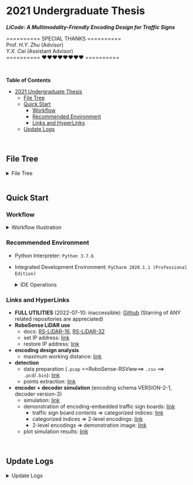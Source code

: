 # 2021 Undergraduate Thesis

***LiCode: A Multimodality-Friendly Encoding Design for Traffic Signs***

========== SPECIAL THANKS ==========  
Prof. *H.Y. Zhu* (Advisor)  
*Y.X. Cai* (Assistant Advisor)  
========== ❤❤❤❤❤❤❤❤ ========== 


<br>


**Table of Contents**
<!-- MarkdownTOC -->

- [2021 Undergraduate Thesis](#2021-undergraduate-thesis)
  - [File Tree](#file-tree)
  - [Quick Start](#quick-start)
    - [Workflow](#workflow)
    - [Recommended Environment](#recommended-environment)
    - [Links and HyperLinks](#links-and-hyperlinks)
  - [Update Logs](#update-logs)

<!-- /MarkdownTOC -->


<br>





<a id="file-tree"></a>
## File Tree


<details>
<summary>File Tree</summary>

```
📦Undergraduate Thesis                      // root directory `~/`
 ┣ 📂design_analysis                       // [DIRECTORY] general encoding design analysis (w.r.t. bars, distances, etc.)
 ┃ ┣ 📂__deprecated__                     // [DIRECTORY] deprecated implementations (wrapped in ~/design_analysis/*.py) 
 ┃ ┃ ┣ 📜2_by_1_encoding_2_per_bar.py    // deprecated
 ┃ ┃ ┣ 📜2_by_4_encoding_2_per_bar.py    // deprecated
 ┃ ┃ ┣ 📜2_by_5_encoding_1_per_bar.py    // deprecated
 ┃ ┃ ┗ 📜max_distance_calculation.py     // deprecated
 ┃ ┣ 📜level_1_duplicate_check.py         // [class-oriented] check for possible duplicate sampling results of the level-1 encodings, by means of numerical simulation (iteratively select starting location values and/or sample points margin values) (with examples in `__main__`)
 ┃ ┗ 📜max_dist_cal.py                    // [class-oriented] general calculator for the theoretically-possible level-1/2 encoding maximum working ranges (with examples in `__main__`)
 ┣ 📂detection                             // [DIRECTORY] detection, which: (1) extract sample points that fall on the encoding-embedded traffic sign boards, out of the raw LiDAR point cloud data; and then (2) post-process to acquire a matrix-like binary representation that can be further used to complete the decoding operations. ([NOTE] unless specified, all scripts/settings are for sequence #1/#6, frame 320/321/322)
 ┃ ┣ 📂data_prep                          // [DIRECTORY] data preparation, i.e., to convert `.csv` files (exported from the `.pcap` LiDAR files through RoboSense RSView) to `.pcd` files and further to `.bin` files (shared by CYX) ([ALERT] some dependencies rely on `pcd2bin2` conda virtual environment on the 9991 server)
 ┃ ┃ ┣ 📂bin                             // [DIRECTORY] converted `.bin` files
 ┃ ┃ ┃ ┗ 📂seq60
 ┃ ┃ ┃ ┃ ┣ 📜seq60_00000__320.bin       // sequence #1/#6 (file `2021-10-27-19-11-43-RS-32-Data.pcap`, filename omitted below), frame 320
 ┃ ┃ ┃ ┃ ┣ 📜seq60_00000__321.bin       // sequence #1/#6, frame 321
 ┃ ┃ ┃ ┃ ┗ 📜seq60_00000__322.bin       // sequence #1/#6, frame 322
 ┃ ┃ ┣ 📂csv                              // [DIRECTORY] exported `.csv` files
 ┃ ┃ ┃ ┣ 📜2021-10-27-19-11-43-RS-32-Data (Frame 0320).csv
 ┃ ┃ ┃ ┣ 📜2021-10-27-19-11-43-RS-32-Data (Frame 0321).csv
 ┃ ┃ ┃ ┣ 📜2021-10-27-19-11-43-RS-32-Data (Frame 0322).csv
 ┃ ┃ ┃ ┗ 📜2021-10-27-19-11-43-RS-32-Data.pcap
 ┃ ┃ ┣ 📂seq60                            // [DIRECTORY] converted `.pcd` files
 ┃ ┃ ┃ ┣ 📜320.pcd                       // sequence #1/#6, frame 320
 ┃ ┃ ┃ ┣ 📜321.pcd                       // sequence #1/#6, frame 321
 ┃ ┃ ┃ ┗ 📜322.pcd                       // sequence #1/#6, frame 322
 ┃ ┃ ┣ 📜csv2trackerRes.sh                // bash script to execute on the 9991 server (just for reference)
 ┃ ┃ ┣ 📜loadtypicalCSV.py                // script to convert `.csv` to `.pcd` ([NOTE] check the floating point accuracy and intensity normalization operations)
 ┃ ┃ ┗ 📜pcd2bin.py                       // script to convert `.pcd` to `.bin` ([ALERT] some dependencies rely on `pcd2bin2` conda virtual environment on the 9991 server)
 ┃ ┗ 📂my_detection                        // [DIRECTORY] detection operations
 ┃ ┃ ┣ 📂data                             // data files
 ┃ ┃ ┃ ┣ 📜0001.pcd                      // can be ignored
 ┃ ┃ ┃ ┣ 📜seq60_00000__1-320.bin        // sequence #1/#6, frame 320
 ┃ ┃ ┃ ┣ 📜seq60_00000__1-321.bin        // sequence #1/#6, frame 320
 ┃ ┃ ┃ ┣ 📜seq60_00000__1-322.bin        // sequence #1/#6, frame 320
 ┃ ┃ ┃ ┣ 📜seq60_00000__3-268.bin        // sequence #3/#6 (file `2021-10-27-19-14-57-RS-32-Data.pcap`, filename omitted below), frame 268
 ┃ ┃ ┃ ┗ 📜seq60_00000__3-297.bin        // sequence #3/#6, frame 297
 ┃ ┃ ┣ 📂plot_binary                      // [DIRECTORY] scripts to plot the binarized matrix-like representation of the traffic sign board sample points
 ┃ ┃ ┃ ┣ 📜binarized-old.png             // old example figure
 ┃ ┃ ┃ ┣ 📜binarized.png                 // example figure
 ┃ ┃ ┃ ┣ 📜binary.npy                    // data of the example representation
 ┃ ┃ ┃ ┗ 📜plot_binary.py                // script
 ┃ ┃ ┣ 📂tests                            // [DIRECTORY] some test scripts (omitted in version control)
 ┃ ┃ ┃ ┣ 📜cluster_dbscan.py             // generate clusters in the raw LiDAR point cloud, by means of DBSCAN
 ┃ ┃ ┃ ┣ 📜cluster_euclidean.py          // [todo] [copied from web] generate clusters in the raw LiDAR point cloud, according to the euclidean distances between points
 ┃ ┃ ┃ ┣ 📜cluster_euclidean_kdtree.py   // [todo] [copied from web] generate clusters in the raw LiDAR point cloud, according to the euclidean distances between points and using KD-tree
 ┃ ┃ ┃ ┣ 📜plane_open3d.py               // fit a plane for the given points, using `open3d` APIs
 ┃ ┃ ┃ ┣ 📜plane_sklearn-1.py            // [todo] fit a plane for the given points, using `sklearn` APIs (approach 1)
 ┃ ┃ ┃ ┣ 📜plane_sklearn-2.py            // [todo] fit a plane for the given points, using `sklearn` APIs (approach 1)
 ┃ ┃ ┃ ┣ 📜points.npy                    // points (which can be generally regarded as all those fall on the encoding-embedded traffic sign) for plane fitting
 ┃ ┃ ┃ ┣ 📜points_on_board_2d_distribution.py
 ┃ ┃ ┃ ┃                                 // visualize the 2d-distribution (w.r.t. fit line) of the given points, with z-axis removed
 ┃ ┃ ┃ ┣ 📜points_on_board_3d_distribution.py
 ┃ ┃ ┃ ┃                                 // [todo] visualize the 3d-distribution (w.r.t. fit plane) of the given points
 ┃ ┃ ┃ ┣ 📜points_on_off_board.py        // scripts to check whether: (1) all off-board points are mapped to range image pixels `P`; (2) there exist some on-board points that map to each range image pixel `p \in P`
 ┃ ┃ ┃ ┣ 📜points_proj_dup_cnt.npy       // a matrix of a size the same as the range image, where each element is the number of points (in the raw point cloud) that are mapped to the range image pixel at the corresponding location
 ┃ ┃ ┃ ┣ 📜points_xyz_off_board.npy      // all off-board points (selected by empirical coordinates threshold criterions)
 ┃ ┃ ┃ ┣ 📜points_xyz_on_board.npy       // all on-board points (selected by empirical coordinates threshold criterions)
 ┃ ┃ ┃ ┣ 📜projection_example.py         // [todo] [copied from web] some seemingly-working plane projection codes
 ┃ ┃ ┃ ┣ 📜range_data.npy                // range image data
 ┃ ┃ ┃ ┣ 📜show_points_dup_cnt.py        // visualize the representing image of file `points_proj_dup_cnt.npy`
 ┃ ┃ ┃ ┗ 📜show_range_image.py           // visualize the representing range image of file `range_data.npy`
 ┃ ┃ ┣ 📂utils                            // [DIRECTORY] opne3d-oriented 3d point cloud visualization: reference scripts, setting files, etc.
 ┃ ┃ ┃ ┣ 📂pt_cloud_color_bar            // [DIRECTORY] images of the color bars used while visualizing point clouds by the intensity of each point
 ┃ ┃ ┃ ┣ 📜BV_1440.json                  // can be neglected
 ┃ ┃ ┃ ┣ 📜camera-plate.json             // camera settings (angle of view) used while visualizing traffic sign board points
 ┃ ┃ ┃ ┣ 📜camera_option-old.json        // can be neglected
 ┃ ┃ ┃ ┣ 📜camera_option.json            // camera settings (angle of view) used while visualizing the entire raw point cloud
 ┃ ┃ ┃ ┗ 📜open3d_view.py                // [copied from web] reference codes to: (1) create camera settings; (2) use existing camera settings
 ┃ ┃ ┣ 📜board_extractor.py               // scripts to extract all the sample points that fall on encoding-embedded traffic sign boards, out of the entire point cloud
 ┃ ┃ ┣ 📜data_loader.py                   // `.bin` point cloud file data loader 
 ┃ ┃ ┣ 📜do_extraction.py                 // entry scripts for the detection operations
 ┃ ┃ ┣ 📜plane_projection.py              // scripts to post-process the extracted points (that fall on the encoding-embedded traffic sign boards), so as to acquire the matrix-like binary representation
 ┃ ┃ ┣ 📜point_cloud_visualization.py     // utilities for visualizing point cloud data
 ┃ ┃ ┗ 📜test.py                          // can be ignored
 ┣ 📂environment                            // environment setting scripts for RoboSense LiDAR device
 ┃ ┣ 📜IP Settings.PNG                     // demonstration of the required static IP address settings
 ┃ ┣ 📜Restore IP Address to DHCP.bat      // scripts to restore static IP address to DHCP
 ┃ ┗ 📜Set IP Address.bat                  // set IP address to the required static one
 ┣ 📂simulation                             // [DIRECTORY] simulation: (1) traffic sign board contents => categorized (level-1/2/3) indices; (2) categorized indices => embedded encodings to be placed onto traffic sign boards of the corresponding shapes; (3) sample at different distances; (4) w.r.t. the sampled results, attempt to decode, so as to extract the corresponding traffic sign contents
 ┃ ┣ 📂analysis                             // [DIRECTORY] analyze sampling properties or encoding designs
 ┃ ┃ ┣ 📜advanced_property_search.py       // [todo] scripts to search for encoding designs with advanced properties
 ┃ ┃ ┣ 📜lidar_resolution_analysis.py      // scripts to analyze the line resolution of LiDAR at different distances
 ┃ ┃ ┣ 📜sample_cnt_analysis.py            // scripts to analyze the difference of the number of sample points that fall on each bar (more specifically, adjacent bars) of the encodings
 ┃ ┃ ┣ 📜sample_cnt_analysis__avg.png      // result image of `sample_cnt_analysis.py`: avergae difference
 ┃ ┃ ┣ 📜sample_cnt_analysis__cnt_cnt_cat.png
 ┃ ┃ ┣                                     // result image of `sample_cnt_analysis.py`: difference by value
 ┃ ┃ ┣ 📜sample_cnt_analysis__max.png      // result image of `sample_cnt_analysis.py`: maximum difference
 ┃ ┃ ┗ 📜sample_cnt_analysis__min.png      // result image of `sample_cnt_analysis.py`: minimum difference
 ┃ ┣ 📂data_v1                              // [DIRECTORY] VERSION-1 encoding schema of traffic sign board contents (i.e. contents => level-1/2/3 categorized indices)
 ┃ ┃ ┣ 📜classification.png                // Chinese traffic sign board classifications, from paper **Traffic-Sign Detection and Classification in the Wild__CVPR 2016*
 ┃ ┃ ┣ 📜constants.py                      // constants of the encoding schema
 ┃ ┃ ┗ 📜taffic_signs.py                   // [class-oriented] utilities of the encoding schema (with examples in `__main__`)
 ┃ ┣ 📂data_v2                              // [DIRECTORY] VERSION-2 encoding schema of traffic sign board contents (i.e. contents => level-1/2/3 categorized indices)
 ┃ ┃ ┣ 📜constants.py                      // constants of the encoding schema
 ┃ ┃ ┗ 📜taffic_signs.py                   // [class-oriented] utilities of the encoding schema (with examples in `__main__`)
 ┃ ┣ 📂encoding_v1_1                        // [DIRECTORY] [deprecated] VERSION-1-1 traffic sign board content indices => on-board embedded encodings
 ┃ ┃ ┣ 📜encode_v1_1.py                    // encoder scripts
 ┃ ┃ ┗ 📜__init__.py                       // to make it package alike
 ┃ ┣ 📂encoding_v1_2                        // [DIRECTORY] VERSION-1-2 traffic sign board content indices => on-board embedded encodings (3 levels)
 ┃ ┃ ┣ 📜decode_v1_2.py                    // decoder scripts
 ┃ ┃ ┣ 📜encode_v1_2.py                    // encoder scripts
 ┃ ┃ ┣ 📜pattern_v1_2.py                   // level-1 encoding patterns
 ┃ ┃ ┣ 📜substring_match_BM.py             // scripts for sub-string matching, by means of Boyer-Moore Algorithm
 ┃ ┃ ┗ 📜__init__.py                       // to make it package alike
 ┃ ┣ 📂encoding_v2_1                        // [DIRECTORY] [deprecated] VERSION-2-1 traffic sign board content indices => on-board embedded encodings (2 levels)
 ┃ ┃ ┣ 📜back_trace_min_ex.py              // minimum example of the back tracing method used in decoding
 ┃ ┃ ┣ 📜decode_v2_1_ver1.py               // decoder scripts version-1: can be ignored
 ┃ ┃ ┣ 📜decode_v2_1_ver2_0.py             // decoder scripts version-2-0: (1) brute force starting locations to extract points that fall on the encodings part only; (2) brute force starting locations to decode
 ┃ ┃ ┣ 📜decode_v2_1_ver2_1.py             // decoder scripts version-2-1: (1) back-trace to extract points that fall on the encodings part only; (2) brute force starting locations to decode
 ┃ ┃ ┣ 📜decode_v2_1_ver3.py               // decoder scripts version-3: (1) back-trace to extract points that fall on the encodings part only; (2) decode by the sample-point-to-binary-bit combining scehma deteremined by the back-tracing extraction results
 ┃ ┃ ┣ 📜encode_v2_1.py                    // encoder scripts
 ┃ ┃ ┣ 📜pattern_v2_1.py                   // level-1 encoding patterns
 ┃ ┃ ┣ 📜substring_match_BM.py             // scripts for sub-string matching, by means of Boyer-Moore Algorithm
 ┃ ┃ ┗ 📜__init__.py                       // to make it package alike
 ┃ ┣ 📂tests                                // [DIRECTORY] scripts to run simulations of all encoder & decoder implementation
 ┃ ┃ ┣ 📂canvas_img                        // [DIRECTORY] images of simulated traffic sign boards with embedded encodings
 ┃ ┃ ┃ ┣ 📜canvas_v1_1.png                // VERSION-1-1
 ┃ ┃ ┃ ┣ 📜canvas_v1_2.png                // VERSION-1-2
 ┃ ┃ ┃ ┣ 📜canvas_v2_1.png                // VERSION-2-1
 ┃ ┃ ┃ ┣ 📜canvas_v2_1__cir00.png         // VERSION-2-1: circle (without scaled height; without optimal height:width ratio)
 ┃ ┃ ┃ ┣ 📜canvas_v2_1__cir01.png         // VERSION-2-1: circle (without scaled height; with optimal height:width ratio)
 ┃ ┃ ┃ ┣ 📜canvas_v2_1__cir10.png         // VERSION-2-1: circle (with scaled height; without optimal height:width ratio)
 ┃ ┃ ┃ ┣ 📜canvas_v2_1__cir11.png         // VERSION-2-1: circle (with scaled height; with optimal height:width ratio)
 ┃ ┃ ┃ ┣ 📜canvas_v2_1__rect00.png        // VERSION-2-1: rectangle (without scaled height; without optimal height:width ratio)
 ┃ ┃ ┃ ┣ 📜canvas_v2_1__rect01.png        // VERSION-2-1: rectangle (without scaled height; with optimal height:width ratio)
 ┃ ┃ ┃ ┣ 📜canvas_v2_1__rect10.png        // VERSION-2-1: rectangle (with scaled height; without optimal height:width ratio)
 ┃ ┃ ┃ ┣ 📜canvas_v2_1__rect11.png        // VERSION-2-1: rectangle (with scaled height; with optimal height:width ratio)
 ┃ ┃ ┃ ┣ 📜canvas_v2_1__tri00.png         // VERSION-2-1: triangke (without scaled height; without optimal height:width ratio)
 ┃ ┃ ┃ ┣ 📜canvas_v2_1__tri01.png         // VERSION-2-1: triangke (without scaled height; with optimal height:width ratio)
 ┃ ┃ ┃ ┣ 📜canvas_v2_1__tri10.png         // VERSION-2-1: triangke (with scaled height; without optimal height:width ratio)
 ┃ ┃ ┃ ┗ 📜canvas_v2_1__tri11.png         // VERSION-2-1: triangke (with scaled height; with optimal height:width ratio)
 ┃ ┃ ┣ 📜plot_binary.py                    // sciipts to plot the given sample results (all as binary pits)
 ┃ ┃ ┣ 📜sample.npy                        // example sample results
 ┃ ┃ ┣ 📜sample_binarized.png              // plot of `sample.npy` by `plot_binary.py`
 ┃ ┃ ┣ 📜test_encoding_v1_1.py             // entry scripts of running simulation for encoding schema VERSION-1-1
 ┃ ┃ ┣ 📜test_encoding_v1_2.py             // entry scripts of running simulation for encoding schema VERSION-1-2
 ┃ ┃ ┣ 📜test_encoding_v2_1_ver1.py        // entry scripts of running simulation for encoding schema VERSION-2-1, using decoder version-1
 ┃ ┃ ┣ 📜test_encoding_v2_1_ver2_0.py      // entry scripts of running simulation for encoding schema VERSION-2-1, using decoder version-2-0
 ┃ ┃ ┣ 📜test_encoding_v2_1_ver2_1.py      // entry scripts of running simulation for encoding schema VERSION-2-1, using decoder version-2-1
 ┃ ┃ ┗ 📜test_encoding_v2_1_ver3.py        // entry scripts of running simulation for encoding schema VERSION-2-1, using decoder version-2
 ┃ ┣ 📂tests_plots                          // [DIRECTORY] simulation result plots
 ┃ ┃ ┣ 📂plots                             // [DIRECTORY] simulation result plots
 ┃ ┃ ┣ 📜draw.py                           // scripts to plot simulation results
 ┃ ┃ ┣ 📜raw_results-before avlid debug.txt// can be ignored, old results
 ┃ ┃ ┣ 📜raw_results.txt                   // simulation results of encoding schema VERSION-2-1, using deocder version-2-0 and version-2-1
 ┃ ┃ ┗ 📜raw_results_v3.txt                // simulation results of encoding schema VERSION-2-1, using deocder version-3
 ┃ ┣ 📜exceptions.py                        // scripts implementing exceptions that will possibly occur during decoding
 ┃ ┣ 📜lidar_points.py                      // [class-oriented] scripts simulating LiDAR sampling at different distances (with examples in `__main__`)
 ┃ ┣ 📜sign_boards.py                       // [class-oriented] scripts simulating placing encodings onto traffic sign boards (with examples in `__main__`)
 ┃ ┣ 📜test.py                              // can be ignored
 ┃ ┣ 📜utils.py                             // scripts implementing some utilities
 ┃ ┗ 📜visualization.py                     // [class-oriented] scripts implementing the visulaization of encoding-embedded traffic sign boards (with examples in `__main__`)    
 ┣ 📜.gitignore                              // git ignore file
 ┗ 📜README.md                               // readme file
```

</details>




<br>


<a id="quick-start"></a>
## Quick Start


<a id="workflow"></a>
### Workflow

<details>
<summary>Workflow Illustration</summary>

![](./_readme_pics/000workflow-1.png)
![](./_readme_pics/000workflow-2.png)

[**Note**] in the illustration above:
+ encoding schema (traffic sign boards contents => categorized indices) used are implemented in [data_v2](./simulation/data_v2/)
+ encoder (categorized indices => 2-level encodings) are implemented in [link](./simulation/encoding_v2_1/encode_v2_1.py)

</details>



<a id="recommended-environment"></a>
### Recommended Environment

+ Python Interpreter: `Python 3.7.6`
+ Integrated Development Environment: `PyCharm 2020.1.1 (Professional Edition)`
  <details>
  <summary>IDE Operations</summary>

  Mark Directory as Sources Root (so as to fix the problem of relative imports)
  + `./detection/my_detection`
  + `./detection/my_detection/tests`
  + `./simulation/data_v1`
  + `./simulation/data_v2`
  </details>



<a id="links-and-hyperlinks"></a>
### Links and HyperLinks

+ **FULL UTILITIES** (2022-07-10: inaccessible): [Github](https://github.com/marridG/2021-Undergraduate-Thesis) (Starring of ANY related repositories are appreciated)
+ **RoboSense LiDAR use**
  + docs: [RS-LiDAR-16](https://www.robosense.cn/resources-27), [RS-LiDAR-32](https://www.robosense.cn/resources-24)
  + set IP address: [link](environment/Set%20IP%20Address.bat)
  + restore IP address: [link](environment/Restore%20IP%20Address%20to%20DHCP.bat)
+ **encoding design analysis**
  + maximum working distance: [link](./design_analysis/max_dist_cal.py)
+ **detection**
   + data preparation (`.pcap` \==RoboSense-RSView==> `.csv` ==> `.pcd`/`.bin`): [link](./detection/data_prep/)
   + points extraction: [link](./detection/my_detection/do_extraction.py)
+ **encoder + decoder simulation** (encoding schema VERSION-2-1, decoder version-3)
  + simulation: [link](./simulation/tests/test_encoding_v2_1_ver3.py)
  + demonstration of encoding-embedded traffic sign boards: [link](./simulation/tests/canvas_img/canvas_v2_1__tri11.png)
    + traffic sign board contents => categorized indices: [link](./simulation/data_v2/taffic_signs.py)
    + categorized indices => 2-level encodings: [link](./simulation/encoding_v2_1/encode_v2_1.py)
    + 2-level encodings => demonstration image: [link](simulation/visualization.py)
  + plot simulation results: [link](./simulation/tests_plots/draw.py)




<br>

<a id="update-logs"></a>
## Update Logs

<details>
<summary>Update Logs</summary>

+ *Mon Jun 27 18:45:50 2022*:
    - **[DESCRIPTION]** rename `.bin` files & uodate `do_extraction.py` correspondingly
+ *Mon Jun 27 11:05:05 2022*:
    - **[DESCRIPTION]** in `plane_projection.py`: annotate visualization for plane fitting point removal
+ *Mon Jun 27 11:03:21 2022*:
    - **[DESCRIPTION]** in `plane_projection.py`: (1) add point removal for plane fitting; (2) bug fix: wrong points selection after statistical outlier removal
+ *Mon Jun 27 10:32:26 2022*:
    - **[DESCRIPTION]** in `plane_projection.py`: add on-off board points splitter as the very beggining
+ *Mon Jun 27 10:29:43 2022*:
    - **[DESCRIPTION]** in `board_extractor.py`: finish modifications: add visualization results of no-missing points
+ *Tue Jun 21 19:55:28 2022*:
    - **[DESCRIPTION]** in file `plane_projection.py`: some plane fitting attempts (not that successful)
+ *Tue Jun 21 19:50:50 2022*:
    - **[DESCRIPTION]** in file `plane_projection.py`: enable point cloud visualization, where points are colored by intensity values; some plane fitting attempts (not that successful)
+ *Tue Jun 21 19:47:52 2022*:
    - **[DESCRIPTION]** in file `board_extractor.py`: (1) [bug fix] fix missing 3D points corresponding to 2D clusters; (2) [visualization] add visualization at each step (colored by intensity). TODO: update visualization correspondingly
+ *Tue Jun 21 19:44:34 2022*:
    - **[DESCRIPTION]** in file `do_extraction.py`: modify filenames for data of different frames; modify raw data visualization by limiting the visible point cloud range to provide better observation for the test plate
+ *Tue Jun 21 19:42:46 2022*:
    - **[DESCRIPTION]** ignore `.pkl` files & remove previously added `extract_results.pkl`
+ *Tue Jun 21 19:29:52 2022*:
    - **[DESCRIPTION]** ignore `.pcap`, `.csv` files
+ *Tue Jun 21 11:15:10 2022*:
    - **[DESCRIPTION]** add more data: frame #320, #322
+ *Fri Jun 17 10:41:33 2022*:
    - **[DESCRIPTION]** update `.gitignore`: ignore test scripts in detection
+ *Mon Jun 13 14:48:49 2022*:
    - **[DESCRIPTION]** `in design_analysis/max_dist_cal.py`: add method `cal_dist_by_hw`, which calculate the maximum distance by the given bar height and width, regardless of the shape
+ *Mon Jun 13 10:57:07 2022*:
    - **[DESCRIPTION]** in `design_analysis/max_dist_cal.py`: add some default values
+ *Mon Jun 13 10:53:12 2022*:
    - **[DESCRIPTION]** in `design_analysis/max_dist_cal.py`: add some annotations
+ *Mon Jun 13 10:48:29 2022*:
    - **[DESCRIPTION]** in `design_analysis/max_dist_cal.py`: allow changing default sign board sizes; make bar height&width calculation method public
+ *Sat Jun 11 21:32:08 2022*:
    - **[DESCRIPTION]** finish max distance calculation: (1) calculation; (2) optimal ratio finder
+ *Sat Jun 11 16:42:37 2022*:
    - **[DESCRIPTION]** add deprecated files of design analysis
+ *Sat Jun 11 15:37:17 2022*:
    - **[DESCRIPTION]** finish max distance calculation. further todo: best height:width ratio finder
+ *Thu Jun 9 20:53:12 2022*:
    - **[DESCRIPTION]** init max distance calculation. todo: test, optimal ratio numerical validator
+ *Thu Jun 9 17:46:43 2022*:
    - **[DESCRIPTION]** add numerical simulation for possible duplicate sample results of level 1 sequences
+ *Mon Jun 13 14:48:49 2022*:
    - **[DESCRIPTION]** in `design_analysis/max_dist_cal.py`: add method `cal_dist_by_hw`, which calculate the maximum distance by the given bar height and width, regardless of the shape
+ *Mon Jun 13 10:57:07 2022*:
    - **[DESCRIPTION]** in `design_analysis/max_dist_cal.py`: add some default values
+ *Mon Jun 13 10:53:12 2022*:
    - **[DESCRIPTION]** in `design_analysis/max_dist_cal.py`: add some annotations
+ *Mon Jun 13 10:48:29 2022*:
    - **[DESCRIPTION]** in `design_analysis/max_dist_cal.py`: allow changing default sign board sizes; make bar height&width calculation method public
+ *Sat Jun 11 21:32:08 2022*:
    - **[DESCRIPTION]** finish max distance calculation: (1) calculation; (2) optimal ratio finder
+ *Sat Jun 11 16:42:37 2022*:
    - **[DESCRIPTION]** add deprecated files of design analysis
+ *Sat Jun 11 15:39:20 2022*:
    - **[DESCRIPTION]** remove local pole-localization repo clone
+ *Sat Jun 11 15:37:17 2022*:
    - **[DESCRIPTION]** finish max distance calculation. further todo: best height:width ratio finder
+ *Thu Jun 9 20:53:12 2022*:
    - **[DESCRIPTION]** init max distance calculation. todo: test, optimal ratio numerical validator
+ *Thu Jun 9 17:46:43 2022*:
    - **[DESCRIPTION]** add numerical simulation for possible duplicate sample results of level 1 sequences
+ *Mon Jun 6 20:07:10 2022*:
    - **[DESCRIPTION]** add binary sample result plot drawer
+ *Mon Jun 6 20:05:16 2022*:
    - **[DESCRIPTION]** add plot drawer: no titles + larger labels version, for circle-11X only
+ *Mon Jun 6 20:03:57 2022*:
    - **[DESCRIPTION]** adjust plot margin settings
+ *Mon Jun 6 20:01:29 2022*:
    - **[DESCRIPTION]** add decoder timer
+ *Mon Jun 6 19:56:59 2022*:
    - **[DESCRIPTION]** add binary results plotter
+ *Mon Jun 6 19:56:43 2022*:
    - **[DESCRIPTION]** slight directory updates: move color bars for point cloud visualization to `utils/pt_cloud_color_bar`
+ *Mon Jun 6 19:53:49 2022*:
    - **[DESCRIPTION]** add open3d camera settings for sign boards view only
+ *Mon Jun 6 19:49:37 2022*:
    - **[DESCRIPTION]** ignore `*.npy`
+ *Mon Jun 6 19:49:00 2022*:
    - **[DESCRIPTION]** add point cloud visualizer: point color by intensity
+ *Mon Jun 6 19:48:15 2022*:
    - **[DESCRIPTION]** add timer for the detection scripts
+ *Sat May 14 16:39:12 2022*:
    - **[DESCRIPTION]** Merge branch 'detection_pole'
+ *Sat May 14 16:34:32 2022*:
    - **[DESCRIPTION]** plane projection codes TO-BE-DEBUGGED
+ *Sat May 14 16:14:41 2022*:
    - **[DESCRIPTION]** in file `lidar_resolution_analysis.py`: change some settings for thesis writing
+ *Sun May 8 19:26:33 2022*:
    - **[DESCRIPTION]** board extraction: add camera options for the visualizer
+ *Sun May 8 19:26:07 2022*:
    - **[DESCRIPTION]** board extraction: finish the board extractor and useful visualizer
+ *Sun May 8 19:24:26 2022*:
    - **[DESCRIPTION]** board extraction: finish the data loader for `.bin` files
+ *Sun May 8 19:23:27 2022*:
    - **[DESCRIPTION]** finish data prep (scripts are run on server) & get the result `.pcd` and `.bin` files from the given `.csv` file
+ *Sun May 8 19:22:06 2022*:
    - **[DESCRIPTION]** finish pole-localization repo understanding
+ *Thu May 5 15:16:37 2022*:
    - **[DESCRIPTION]** init pole localization repo
+ *Thu May 5 15:07:09 2022*:
    - **[DESCRIPTION]** draw some plots
+ *Thu May 5 15:06:08 2022*:
    - **[DESCRIPTION]** update to-be-avoided indices & modify correspondingly
+ *Thu May 5 15:04:35 2022*:
    - **[DESCRIPTION]** finish decoder v3 for encoding v2.1
+ *Fri Apr 22 09:47:34 2022*:
    - **[DESCRIPTION]** init plot drawing scripts: in file `draw.py`, also update .gitignore to ignore `.txt` data files
+ *Fri Apr 22 09:42:46 2022*:
    - **[DESCRIPTION]** init decoder V2-ver3. decoder WORKFLOW: deocde by back trace
+ *Thu Apr 21 18:54:56 2022*:
    - **[DESCRIPTION]** slight updates in file `data_v2/constants.py`
+ *Wed Apr 20 18:29:59 2022*:
    - **[DESCRIPTION]** init & finish ver2-1 decoder & test scripts. detection in decoder: detect & slice by starting 0 in the first category_1 line
+ *Wed Apr 20 18:28:33 2022*:
    - **[DESCRIPTION]** rename ver2 decoder to ver2_0; add batch test runner in file `test_encoding_v2_1_ver2_0.py`; bug fix in file `decode_v2_1_ver2_0.py`: failed to remove bottom all-one lines, wrong calculation of maximum lines of sample points on the encoding part if scale height is used
+ *Sun Apr 17 21:57:28 2022*:
    - **[DESCRIPTION]** init encoding v2.1 ver3 decoder. decoder WORKFLOW: raw points -> decode by starting 0 to find patterns -> slice raw points -> iteratively decode
+ *Sun Apr 17 21:56:46 2022*:
    - **[DESCRIPTION]** add codes for avoid-divide-by-zero problem & round(0.5)=0/1 problem BUT NOT implemented (still remain annotated)
+ *Sun Apr 17 21:55:40 2022*:
    - **[DESCRIPTION]** test something in file `pattern_v2_1.py` BUT nothing is changed w.r.t. the general behaviour
+ *Sun Apr 17 21:52:51 2022*:
    - **[DESCRIPTION]** finish encoding v2.1 ver1 decoder debug for extremely bad accuracy at 10-30m: previously failed to remove above all-one lines, PLUS influence-unknown factors (hori starting loc range, round(0.5)=0/1, whether to stop once 1 pattern is found). decoder WORKFLOW: raw points -> iteratively decode to find patterns -> slice decoded points
+ *Sun Apr 17 21:50:14 2022*:
    - **[DESCRIPTION]** finish encoding-v2.1 ver2 decoder & part statistical tests: raw points -> iteratively decode to find patterns -> slice raw points -> iteratively decode
+ *Sun Apr 17 15:38:42 2022*:
    - **[DESCRIPTION]** add vert/hori step size settings in method `sample_at_distance()` in file `lidar_points.py`
+ *Thu Apr 14 15:59:34 2022*:
    - **[DESCRIPTION]** enable cnt delta swith, all ones switch
+ *Mon Apr 11 12:56:07 2022*:
    - **[DESCRIPTION]** slight plot labels updates, in file `sample_cnt_analysis.py`
+ *Sun Apr 10 18:49:11 2022*:
    - **[DESCRIPTION]** slight updates: add assertion that the number of bars is not ZERO, in method `decode_one_line()` in file utils.py
+ *Sun Apr 10 18:36:16 2022*:
    - **[DESCRIPTION]** slight error update for No-Zero-In-Sample-Points in method `decode()` in file `decode_v2_1.py`: change AssertionError to DecodeFailure
+ *Sun Apr 10 18:25:25 2022*:
    - **[DESCRIPTION]** [Tested] enable decoder for triangle & circle boards
+ *Sat Apr 9 17:35:49 2022*:
    - **[DESCRIPTION]** update encoding v2.1 test codes for more settings
+ *Sat Apr 9 14:46:15 2022*:
    - **[DESCRIPTION]** update to enable placing encodings onto triangle&circle traffic sign boards
+ *Sat Apr 9 14:44:53 2022*:
    - **[DESCRIPTION]** slight debug message updates
+ *Fri Apr 8 11:22:56 2022*:
    - **[DESCRIPTION]** add naive search codes for possible advanced properties, as in file: `advanced_property_search.py`
+ *Fri Apr 8 11:21:56 2022*:
    - **[DESCRIPTION]** move all analysis-related files to `~/simulation/analysis/`
+ *Fri Apr 8 10:19:16 2022*:
    - **[DESCRIPTION]** slight updates for scaled height test support
+ *Fri Apr 8 10:18:31 2022*:
    - **[DESCRIPTION]** bug fix in decode_v2_1.py: (1) iter hori starting point range, TO min(schema_width, margin); (2) is_complete info of tolerated results
+ *Fri Apr 8 10:17:02 2022*:
    - **[DESCRIPTION]** add analysis for the delta of the number of sampled points that fall into each bar, as in: `sample_cnt_analysis.py`
+ *Thu Apr 7 14:50:36 2022*:
    - **[DESCRIPTION]** finish encoding v2.1 (rectangle)
+ *Sun Apr 3 21:28:07 2022*:
    - **[DESCRIPTION]** lidar points sampling: slight debug message updates
+ *Sun Apr 3 21:20:08 2022*:
    - **[DESCRIPTION]** lidar points sampling: slight debug message updates
+ *Sun Apr 3 20:59:19 2022*:
    - **[DESCRIPTION]** encoding v2.1: finish draft version of the entire en/decoding&test, under the condition that a "overflowing" number of points (hori&vert) are sampled. TODO: fewer sampled points cases, different encoding height on the board
+ *Sun Apr 3 20:56:25 2022*:
    - **[FILES]**: [traffic_signs.py](./simulation/data_v2/traffic_signs.py)
    - **[DESCRIPTION]** fix bugs in data v2 `traffic_signs.py`: in method `get_sign_info_by_idx()`, "is_complete" info is missing in the returned results
+ *Sun Apr 3 20:55:17 2022*:
    - **[DESCRIPTION]** add newly-found TODO problems to v1.2 decoding
+ *Sun Apr 3 16:17:46 2022*:
    - **[DESCRIPTION]** fix message-printing bugs in data v2
+ *Sun Apr 3 15:14:55 2022*:
    - **[DESCRIPTION]** fix import bugs in data v2
+ *Sun Apr 3 15:12:47 2022*:
    - **[DESCRIPTION]** add encoding v2.1 (codes copied from v1.2); finish the encoding + pattern parts
+ *Fri Apr 1 10:27:20 2022*:
    - **[DESCRIPTION]** slight filenames updates for previously committed encoding designs version name changes
+ *Fri Apr 1 09:30:21 2022*:
    - **[DESCRIPTION]** add data_v2
+ *Fri Apr 1 09:25:48 2022*:
    - **[DESCRIPTION]** rename data encoding: data->data_v1
+ *Fri Apr 1 09:24:28 2022*:
    - **[DESCRIPTION]** rename encoding designs: v1->v1_1, v2->v1_2
+ *Fri Apr 1 09:15:04 2022*:
    - **[DESCRIPTION]** remove all codes in `test.py`
+ *Fri Apr 1 09:14:52 2022*:
    - **[DESCRIPTION]** statistical successful rate analysis
+ *Sun Mar 27 19:38:23 2022*:
    - **[DESCRIPTION]** almost finish V2 encoding: both encoding & decoding & test
+ *Sun Mar 27 19:37:43 2022*:
    - **[DESCRIPTION]** add some annotations
+ *Sun Mar 27 18:40:29 2022*:
    - **[DESCRIPTION]** add handlers of traffic signs (& add annotations): extract sign str info by category_1, category_2(local ref idx) and/or num indices
+ *Sun Mar 27 17:14:44 2022*:
    - **[DESCRIPTION]** modify LiDAR sampling: add location info, delete distance->margin functions; modify `test_encoding_v1.py` accordingly
+ *Sun Mar 27 17:11:05 2022*:
    - **[FILES]**: [exceptions.py](./simulation/exceptions.py)
    - **[DESCRIPTION]** finish `exceptions.py`: decode errors
+ *Wed Mar 16 23:35:36 2022*:
    - **[DESCRIPTION]** finish v2 encoding implementation
+ *Wed Mar 16 22:34:58 2022*:
    - **[DESCRIPTION]** slight updates: filename edit
+ *Wed Mar 16 22:34:25 2022*:
    - **[DESCRIPTION]** move encodings test scripts to `~/simulation/tests/`
+ *Wed Mar 16 18:12:49 2022*:
    - **[DESCRIPTION]** reformat data codes
+ *Wed Mar 16 17:49:52 2022*:
    - **[DESCRIPTION]** init v2 encoding
+ *Wed Mar 16 17:49:23 2022*:
    - **[FILES]**: [.gitignore](./.gitignore)
    - **[DESCRIPTION]** update .gitignore
+ *Wed Mar 16 17:48:53 2022*:
    - **[DESCRIPTION]** end of encoding v1
+ *Mon Mar 7 23:00:41 2022*:
    - **[FILES]**: [traffic_signs.py](./simulation/data_v1/taffic_signs.py)
    - **[DESCRIPTION]** rename class in `traffic_signs.py`: TrafficSigns to TrafficSignsData
+ *Mon Mar 7 23:00:32 2022*:
    - **[DESCRIPTION]** finish encoding v1
+ *Mon Mar 7 22:43:53 2022*:
    - **[DESCRIPTION]** change numbers on traffic signs to "discrete" distributions
+ *Mon Mar 7 21:53:35 2022*:
    - **[DESCRIPTION]** finish sampling the whole canvas; add several lines of annotation in visualization.py
+ *Mon Mar 7 20:53:34 2022*:
    - **[DESCRIPTION]** remove the "bright" color, which should be identical to that of the board
+ *Wed Mar 2 20:20:20 2022*:
    - **[DESCRIPTION]** add utils: degree <-> radian conversion
+ *Wed Mar 2 19:39:19 2022*:
    - **[DESCRIPTION]** something on lidar resolution analysis: line resolution w.r.t distance, angle resolution, sign size
+ *Tue Mar 1 13:00:04 2022*:
    - **[DESCRIPTION]** finish visualization codes: base "abstract-like" class, traffic sign boards
+ *Sun Feb 27 19:09:04 2022*:
    - **[DESCRIPTION]** finish encoding of the traffic signs (as "data")
+ *Sun Feb 27 15:15:03 2022*:
    - **[DESCRIPTION]** add environment setting bash scripts for LiDAR hardware
+ *Sun Feb 27 15:14:27 2022*:
    - **[FILES]**: [.gitignore](./.gitignore)  
    - **[DESCRIPTION]** add .gitignore
+ *Thu Jan 13 10:25:15 2022*:
    - **[DESCRIPTION]** Initial commit



</details>

